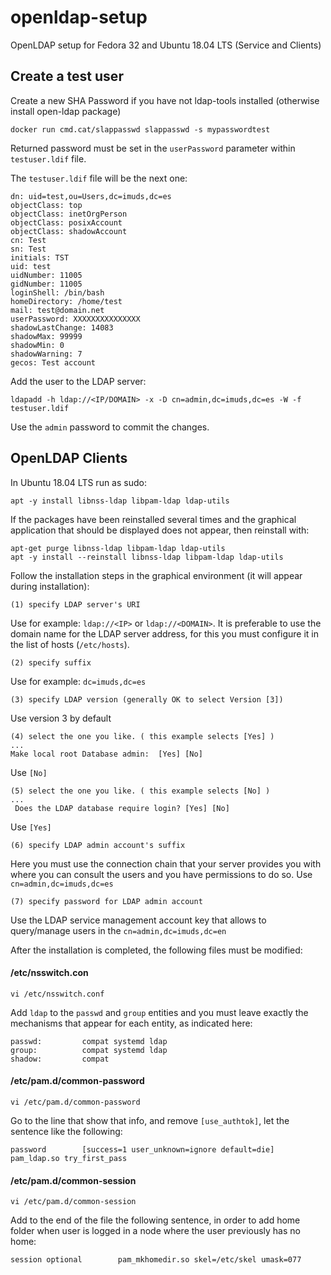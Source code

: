 # openldap-setup
OpenLDAP setup for Fedora 32 and Ubuntu 18.04 LTS (Service and Clients)


## Create a test user

Create a new SHA Password if you have not ldap-tools installed (otherwise install open-ldap package)

```
docker run cmd.cat/slappasswd slappasswd -s mypasswordtest
```

Returned password must be set in the ``userPassword`` parameter within ``testuser.ldif`` file.


The ``testuser.ldif`` file will be the next one:

```
dn: uid=test,ou=Users,dc=imuds,dc=es
objectClass: top
objectClass: inetOrgPerson
objectClass: posixAccount
objectClass: shadowAccount
cn: Test
sn: Test 
initials: TST
uid: test
uidNumber: 11005
gidNumber: 11005
loginShell: /bin/bash
homeDirectory: /home/test
mail: test@domain.net
userPassword: XXXXXXXXXXXXXXX
shadowLastChange: 14083
shadowMax: 99999
shadowMin: 0
shadowWarning: 7
gecos: Test account
```


Add the user to the LDAP server:

```
ldapadd -h ldap://<IP/DOMAIN> -x -D cn=admin,dc=imuds,dc=es -W -f testuser.ldif 
```

Use the ``admin`` password to commit the changes.

## OpenLDAP Clients

In Ubuntu 18.04 LTS run as sudo:

```
apt -y install libnss-ldap libpam-ldap ldap-utils 
```

If the packages have been reinstalled several times and the graphical application that should be displayed does not appear, then reinstall with: 

```
apt-get purge libnss-ldap libpam-ldap ldap-utils
apt -y install --reinstall libnss-ldap libpam-ldap ldap-utils
```

Follow the installation steps in the graphical environment (it will appear during installation): 

```
(1) specify LDAP server's URI
```

Use for example: ``ldap://<IP>`` or ``ldap://<DOMAIN>``. It is preferable to use the domain name for the LDAP server address, for this you must configure it in the list of hosts (``/etc/hosts``). 

```
(2) specify suffix
```

Use for example: ``dc=imuds,dc=es``


```
(3) specify LDAP version (generally OK to select Version [3])
```

Use version 3 by default

```
(4) select the one you like. ( this example selects [Yes] )
...
Make local root Database admin:  [Yes] [No]
```

Use ``[No]``


```
(5) select the one you like. ( this example selects [No] )
...
 Does the LDAP database require login? [Yes] [No]
```

Use ``[Yes]``


```
(6) specify LDAP admin account's suffix
```
Here you must use the connection chain that your server provides you with where you can consult the users and you have permissions to do so. Use ``cn=admin,dc=imuds,dc=es``


```
(7) specify password for LDAP admin account
```

Use the LDAP service management account key that allows to query/manage users in the ``cn=admin,dc=imuds,dc=en``

After the installation is completed, the following files must be modified:

#### /etc/nsswitch.con

```
vi /etc/nsswitch.conf 
```

Add ``ldap`` to the ``passwd`` and ``group`` entities and you must leave exactly the mechanisms that appear for each entity,  as indicated here:
```
passwd:         compat systemd ldap
group:          compat systemd ldap
shadow:         compat
```

#### /etc/pam.d/common-password 

```
vi /etc/pam.d/common-password 

```


Go to the line that show that info, and  remove ``[use_authtok]``, let the sentence like the following:

```
password        [success=1 user_unknown=ignore default=die]     pam_ldap.so try_first_pass
```

#### /etc/pam.d/common-session 

```
vi /etc/pam.d/common-session 
```

Add to the end of the file the following sentence, in order to add home folder when user is logged in a node where the user previously has no home:

```
session optional        pam_mkhomedir.so skel=/etc/skel umask=077
```


